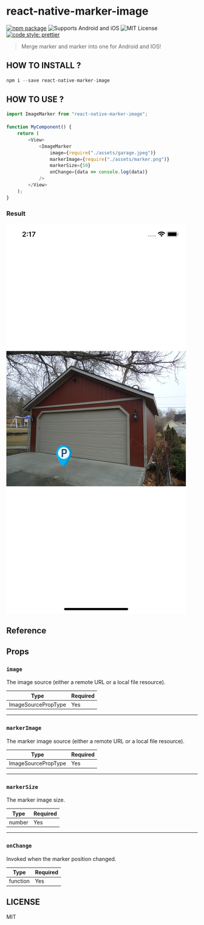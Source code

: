# react-native-marker-image

[![npm package](https://img.shields.io/npm/v/react-native-marker-image.svg)](https://www.npmjs.com/package/react-native-marker-image)
![Supports Android and iOS](https://img.shields.io/badge/platforms-android%20|%20ios-lightgrey.svg)
![MIT License](https://img.shields.io/npm/l/react-native-marker-image.svg)
[![code style: prettier](https://img.shields.io/badge/code_style-prettier-ff69b4.svg?style=flat-square)](https://github.com/prettier/prettier)

> Merge marker and marker into one for Android and IOS!

## HOW TO INSTALL ?

```javascript
npm i --save react-native-marker-image
```

## HOW TO USE ?

```javascript
import ImageMarker from "react-native-marker-image";

function MyComponent() {
	return (
		<View>
			<ImageMarker
				image={require("./assets/garage.jpeg")}
				markerImage={require("./assets/marker.png")}
				markerSize={50}
				onChange={data => console.log(data)}
			/>
		</View>
	);
}
```

### Result

![Simulator Screen Shot](simulator-screen-shot.png)

## Reference

## Props

### `image`

The image source (either a remote URL or a local file resource).

| Type | Required |
| ---- | -------- |
| ImageSourcePropType | Yes       |

---

### `markerImage`

The marker image source (either a remote URL or a local file resource).

| Type | Required |
| ---- | -------- |
| ImageSourcePropType | Yes       |

---

### `markerSize`

The marker image size.

| Type | Required |
| ---- | -------- |
| number | Yes       |

---

### `onChange`

Invoked when the marker position changed.

| Type | Required |
| ---- | -------- |
| function | Yes       |

## LICENSE

MIT
